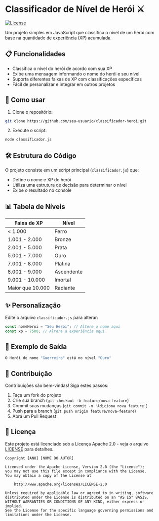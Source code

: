 # Classificador de Nível de Herói ⚔

[![License](https://img.shields.io/badge/License-Apache%202.0-blue.svg)](https://opensource.org/licenses/Apache-2.0)

Um projeto simples em JavaScript que classifica o nível de um herói com base na quantidade de experiência (XP) acumulada.

## 📋 Funcionalidades

- Classifica o nível do herói de acordo com sua XP
- Exibe uma mensagem informando o nome do herói e seu nível
- Suporta diferentes faixas de XP com classificações específicas
- Fácil de personalizar e integrar em outros projetos

## 🚀 Como usar

1. Clone o repositório:
```bash
git clone https://github.com/seu-usuario/classificador-heroi.git
```

2. Execute o script:
```bash
node classificador.js
```

## 🛠️ Estrutura do Código

O projeto consiste em um script principal (`classificador.js`) que:
- Define o nome e XP do herói
- Utiliza uma estrutura de decisão para determinar o nível
- Exibe o resultado no console

## 📊 Tabela de Níveis

| Faixa de XP       | Nível       |
|-------------------|-------------|
| < 1.000           | Ferro       |
| 1.001 - 2.000     | Bronze      |
| 2.001 - 5.000     | Prata       |
| 5.001 - 7.000     | Ouro        |
| 7.001 - 8.000     | Platina     |
| 8.001 - 9.000     | Ascendente  |
| 9.001 - 10.000    | Imortal     |
| Maior que 10.000  | Radiante    |

## ✨ Personalização

Edite o arquivo `classificador.js` para alterar:
```javascript
const nomeHeroi = "Seu Herói"; // Altere o nome aqui
const xp = 7500; // Altere a experiência aqui
```

## 📝 Exemplo de Saída

```bash
O Herói de nome "Guerreiro" está no nível "Ouro"
```

## 🤝 Contribuição

Contribuições são bem-vindas! Siga estes passos:
1. Faça um fork do projeto
2. Crie sua branch (`git checkout -b feature/nova-feature`)
3. Commit suas mudanças (`git commit -m 'Adiciona nova feature'`)
4. Push para a branch (`git push origin feature/nova-feature`)
5. Abra um Pull Request

## 📜 Licença

Este projeto está licenciado sob a Licença Apache 2.0 - veja o arquivo [LICENSE](LICENSE) para detalhes.

```
Copyright [ANO] [NOME DO AUTOR]

Licensed under the Apache License, Version 2.0 (the "License");
you may not use this file except in compliance with the License.
You may obtain a copy of the License at

    http://www.apache.org/licenses/LICENSE-2.0

Unless required by applicable law or agreed to in writing, software
distributed under the License is distributed on an "AS IS" BASIS,
WITHOUT WARRANTIES OR CONDITIONS OF ANY KIND, either express or implied.
See the License for the specific language governing permissions and
limitations under the License.
```